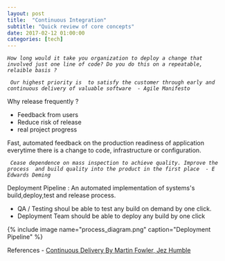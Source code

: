 ```yaml
---
layout: post
title:  "Continuous Integration"
subtitle: "Quick review of core concepts"
date: 2017-02-12 01:00:00
categories: [tech]
---
```



_` How long would it take you organization to deploy a change that involved just one line of code? Do you do this on a repeatable, relaible basis ? `_

_` Our highest priority is  to satisfy the customer through early and continuous delivery of valuable software  - Agile Manifesto`_

Why release frequently ?
- Feedback from users
- Reduce risk of release
- real project progress

Fast, automated feedback on the production readiness of application everytime there is a change to code, infrastructure or configuration.

_` Cease dependence on mass inspection to achieve quality. Improve the process  and build quality into the product in the first place  - E Edwards Deming`_

Deployment Pipeline : An automated implementation of systems's build,deploy,test and release process.

- QA / Testing shoul be able to test any build on demand by one click.
- Deployment Team should be able to deploy any build by one click

{% include image name="process_diagram.png" caption="Deployment Pipeline" %}

References - [Continuous Delivery By
Martin Fowler, Jez Humble ](https://yow.eventer.com/events/1004/talks/1062)